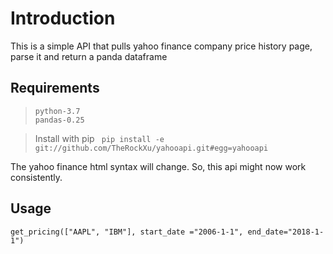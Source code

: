 # Introduction

This is a simple API that pulls yahoo finance company price history page, parse it and return a panda dataframe

## Requirements
> `python-3.7`\
> `pandas-0.25`

> Install with pip ` pip install -e git://github.com/TheRockXu/yahooapi.git#egg=yahooapi`

The yahoo finance html syntax will change. So, this api might now work consistently.

## Usage

`get_pricing(["AAPL", "IBM"], start_date ="2006-1-1", end_date="2018-1-1")`
